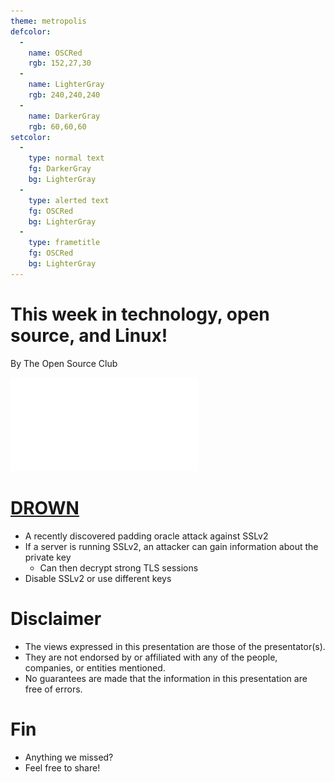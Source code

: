 ```yaml
---
theme: metropolis
defcolor:
  -
    name: OSCRed
    rgb: 152,27,30
  -
    name: LighterGray
    rgb: 240,240,240
  -
    name: DarkerGray
    rgb: 60,60,60
setcolor:
  -
    type: normal text
    fg: DarkerGray
    bg: LighterGray
  -
    type: alerted text
    fg: OSCRed
    bg: LighterGray
  -
    type: frametitle
    fg: OSCRed
    bg: LighterGray
---
```


# This week in technology, open source, and Linux!

By The Open Source Club

![OSC Logo](osc-logo.pdf "Open Source Club at Ohio State Logo")

# [DROWN](https://drownattack.com/)

- A recently discovered padding oracle attack against SSLv2
- If a server is running SSLv2, an attacker can gain information about the
  private key
    - Can then decrypt strong TLS sessions
- Disable SSLv2 or use different keys

# Disclaimer
* The views expressed in this presentation are those of the presentator(s).
* They are not endorsed by or affiliated with any of the people, companies, or entities mentioned.
* No guarantees are made that the information in this presentation are free of errors.

# Fin

* Anything we missed?
* Feel free to share!
